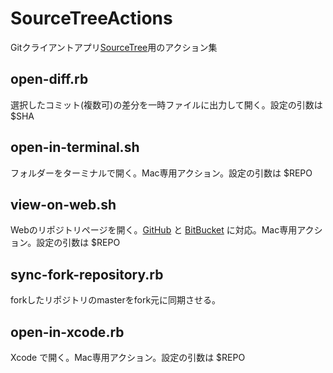 # SourceTreeActions

Gitクライアントアプリ[SourceTree](https://www.sourcetreeapp.com)用のアクション集

## open-diff.rb

選択したコミット(複数可)の差分を一時ファイルに出力して開く。設定の引数は $SHA

## open-in-terminal.sh

フォルダーをターミナルで開く。Mac専用アクション。設定の引数は $REPO

## view-on-web.sh

Webのリポジトリページを開く。[GitHub](https://github.com) と [BitBucket](https://bitbucket.org) に対応。Mac専用アクション。設定の引数は $REPO

## sync-fork-repository.rb

forkしたリポジトリのmasterをfork元に同期させる。

## open-in-xcode.rb

Xcode で開く。Mac専用アクション。設定の引数は $REPO
